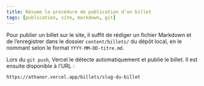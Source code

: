 ```yaml
---
title: Résume la procédure de publication d'un billet
tags: [publication, site, markdown, git]
---
```


Pour publier un billet sur le site, il suffit de rédiger un fichier Markdown et de l’enregistrer dans le dossier `content/billets/` du dépôt local, en le nommant selon le format `YYYY-MM-DD-titre.md`.

Lors du `git push`, Vercel le détecte automatiquement et publie le billet. Il est ensuite disponible à l’URL :

`https://athanor.vercel.app/billets/slug-du-billet`
